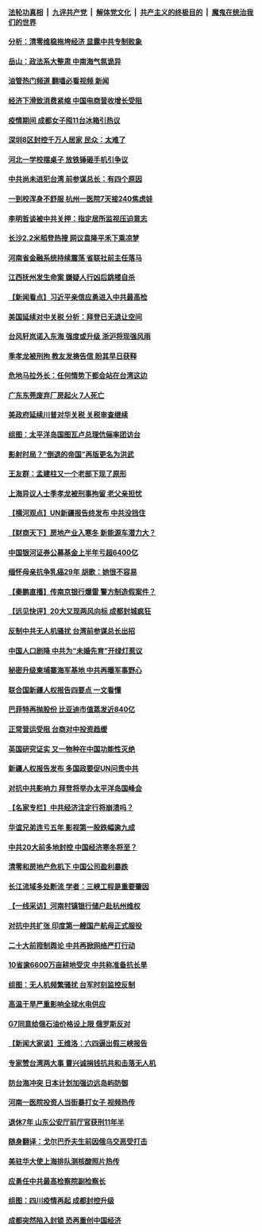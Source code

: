 ####  [法轮功真相](../../../../basic/blob/master/README.md?t=09040101) &nbsp;|&nbsp; [九评共产党](../../../../9ping.md/blob/master/README.md?t=09040101) &nbsp;|&nbsp; [解体党文化](../../../../jtdwh.md/blob/master/README.md?t=09040101)  &nbsp;|&nbsp; [共产主义的终极目的](../../../../gczydzjmd.md/blob/master/README.md?t=09040101) &nbsp;|&nbsp; [魔鬼在统治我们的世界](../../../../mgztzwmdsj.md/blob/master/README.md?t=09040101) 

#### [分析：清零维稳拖垮经济 显露中共专制败象](../pages/nsc413/n13815059.md?t=09040101) 

#### [岳山：政法系大整肃 中南海气氛诡异](../pages/nsc413/n13816877.md?t=09040101) 

#### [油管热门频道 翻墙必看视频 新闻](http://45.76.130.85:81/youtube.html?09040101)

#### [经济下滑致消费紧缩 中国电商营收增长受阻](../pages/nsc413/n13816876.md?t=09040101) 

#### [疫情期间 成都女子囤11台冰箱引热议](../pages/nsc413/n13816816.md?t=09040101) 

#### [深圳8区封控千万人居家 民众：太难了](../pages/nsc413/n13816698.md?t=09040101) 

#### [河北一学校摆桌子 放铁锤砸手机引争议](../pages/nsc413/n13816760.md?t=09040101) 

#### [中共尚未进犯台湾 前参谋总长：有四个原因](../pages/nsc413/n13816751.md?t=09040101) 

#### [一到校浑身不舒服 杭州一医院7天接240焦虑娃](../pages/nsc413/n13816743.md?t=09040101) 

#### [李明哲谈被中共关押：指定居所监视压迫意志](../pages/nsc413/n13816715.md?t=09040101) 

#### [长沙2.2米稻登热搜 网议袁隆平禾下乘凉梦](../pages/nsc413/n13816688.md?t=09040101) 

#### [河南省金融系统持续震荡 省联社前主任落马](../pages/nsc413/n13816673.md?t=09040101) 

#### [江西抚州发生命案 嫌疑人行凶后跳楼自杀](../pages/nsc413/n13816655.md?t=09040101) 

#### [【新闻看点】习近平亲信应勇进入中共最高检](../pages/nsc413/n13816481.md?t=09040101) 

#### [美国延续对中关税 分析：拜登已无退让空间](../pages/nsc413/n13816637.md?t=09040101) 

#### [台风轩岚诺入东海 强度或升级 浙沪将现强风雨](../pages/nsc413/n13816577.md?t=09040101) 

#### [季孝龙被刑拘 教友发祷告信 盼其早日获释](../pages/nsc413/n13816586.md?t=09040101) 

#### [危地马拉外长：任何情势下都会站在台湾这边](../pages/nsc413/n13816582.md?t=09040101) 

#### [广东东莞废弃厂房起火 7人死亡](../pages/nsc413/n13816543.md?t=09040101) 

#### [美政府延续川普对华关税 关税审查继续](../pages/nsc413/n13816548.md?t=09040101) 

#### [组图：太平洋岛国图瓦卢总理伉俪率团访台](../pages/nsc413/n13816546.md?t=09040101) 

#### [影射时局？“倒退的帝国”再版更名为洪武](../pages/nsc413/n13816536.md?t=09040101) 

#### [王友群：孟建柱又一个老部下现了原形](../pages/nsc413/n13816442.md?t=09040101) 

#### [上海异议人士季孝龙被刑事拘留 老父亲担忧](../pages/nsc413/n13816449.md?t=09040101) 

#### [【横河观点】UN新疆报告终发布 中共没挡住](../pages/nsc413/n13816447.md?t=09040101) 

#### [【财商天下】房地产业入寒冬 新能源车潜力大？](../pages/nsc413/n13816362.md?t=09040101) 

#### [中国银河证券公募基金上半年亏超6400亿](../pages/nsc413/n13816471.md?t=09040101) 

#### [缅怀母亲抗争乳癌29年 胡歌：她很不容易](../pages/nsc413/n13816451.md?t=09040101) 

#### [【秦鹏直播】传南京银行爆雷 警方制造假案件？](../pages/nsc413/n13816478.md?t=09040101) 

#### [【远见快评】20大又现两风向标 成都封城疯狂](../pages/nsc413/n13816482.md?t=09040101) 

#### [反制中共无人机骚扰 台湾前参谋总长出招](../pages/nsc413/n13816415.md?t=09040101) 

#### [中国人口剧降 中共为“未婚先育”开绿灯惹议](../pages/nsc413/n13816383.md?t=09040101) 

#### [秘密升级柬埔寨海军基地 中共再曝军事野心](../pages/nsc413/n13816464.md?t=09040101) 

#### [联合国新疆人权报告四要点 一文看懂](../pages/nsc413/n13816430.md?t=09040101) 

#### [巴菲特再抛股份 比亚迪市值蒸发近840亿](../pages/nsc413/n13816429.md?t=09040101) 

#### [正常营运受阻 台商对中投资趋缓](../pages/nsc413/n13816456.md?t=09040101) 

#### [英国研究证实 又一物种在中国功能性灭绝](../pages/nsc413/n13816431.md?t=09040101) 

#### [新疆人权报告发布 多国政要促UN问责中共](../pages/nsc413/n13816425.md?t=09040101) 

#### [对抗中共影响力 拜登将举办太平洋岛国峰会](../pages/nsc413/n13816412.md?t=09040101) 

#### [【名家专栏】中共经济注定行将崩溃吗？](../pages/nsc413/n13816213.md?t=09040101) 

#### [华谊兄弟连亏五年 影视第一股跌幅逾九成](../pages/nsc413/n13816421.md?t=09040101) 

#### [中共20大前多地封控 中国经济寒冬将至？](../pages/nsc413/n13816191.md?t=09040101) 

#### [清零和房地产危机下 中国公司盈利暴跌](../pages/nsc413/n13816190.md?t=09040101) 

#### [长江流域多处断流 学者：三峡工程是重要肇因](../pages/nsc413/n13816295.md?t=09040101) 

#### [【一线采访】河南村镇银行储户赴杭州维权](../pages/nsc413/n13816151.md?t=09040101) 

#### [对抗中共扩张 印度第一艘国产航母正式服役](../pages/nsc413/n13816193.md?t=09040101) 

#### [二十大前箝制舆论 中共再掀网络严打行动](../pages/nsc413/n13816382.md?t=09040101) 

#### [10省逾6600万亩耕地受灾 中共称准备抗长旱](../pages/nsc413/n13815968.md?t=09040101) 

#### [组图：无人机频繁骚扰 台军时刻监控反制](../pages/nsc413/n13816197.md?t=09040101) 

#### [高温干旱严重影响全球水电供应](../pages/nsc413/n13815950.md?t=09040101) 

#### [G7同意给俄石油价格设上限 俄罗斯反对](../pages/nsc413/n13816302.md?t=09040101) 

#### [【新闻大家谈】王维洛：六四逼出假三峡报告](../pages/nsc413/n13815729.md?t=09040101) 

#### [专家赞台湾两大事 曹兴诚捐钱抗共和击落无人机](../pages/nsc413/n13816154.md?t=09040101) 

#### [防台海冲突 日本计划加强边远岛屿防御](../pages/nsc413/n13816198.md?t=09040101) 

#### [河南一医院投资人当街暴打女子 视频热传](../pages/nsc413/n13816181.md?t=09040101) 

#### [退休7年 山东公安厅前厅官获刑11年半](../pages/nsc413/n13816138.md?t=09040101) 

#### [随身翻译：戈尔巴乔夫生前因俄乌交恶受打击](../pages/nsc413/n13816090.md?t=09040101) 

#### [美驻华大使上海排队测核酸照片热传](../pages/nsc413/n13816123.md?t=09040101) 

#### [应勇任中共最高检察院副检察长](../pages/nsc413/n13816083.md?t=09040101) 

#### [组图：四川疫情再起 成都封控升级](../pages/nsc413/n13816046.md?t=09040101) 

#### [成都突然陷入封锁 恐再重创中国经济](../pages/nsc413/n13816070.md?t=09040101) 

<img src='http://gfw-breaker.win/goodnews/indexes/nsc413.md' width='0px' height='0px'/>
